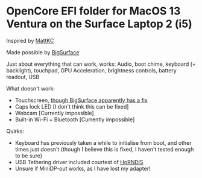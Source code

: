 # OpenCore EFI folder for MacOS 13 Ventura on the Surface Laptop 2 (i5)
Inspired by [MattKC](https://github.com/itsmattkc/OpenCore-SL3-BigSur/blob/master/README.md)

Made possible by [BigSurface](https://github.com/Xiashangning/BigSurface)

Just about everything that can work, works: Audio, boot chime, keyboard (+ backlight), touchpad, GPU Acceleration, brightness controls, battery readout, USB

What doesn't work:
- Touchscreen, [though BigSurface apparently has a fix](https://github.com/Xiashangning/BigSurface)
- Caps lock LED [I don't think this can be fixed]
- Webcam [Currently impossible]
- Built-in Wi-Fi + Bluetooth [Currently impossible]

Quirks:
- Keyboard has previously taken a while to initialise from boot, and other times just doesn't (though I believe this is fixed, I haven't tested enough to be sure)
- USB Tethering driver included courtest of [HoRNDIS](https://github.com/jwise/HoRNDIS)
- Unsure if MiniDP-out works, as I have lost my adapter!
